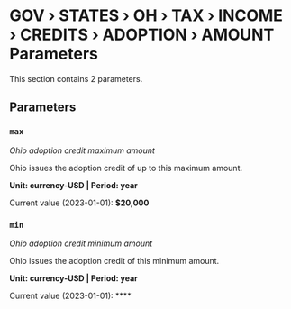 # GOV › STATES › OH › TAX › INCOME › CREDITS › ADOPTION › AMOUNT Parameters

This section contains 2 parameters.

## Parameters

### `max`
*Ohio adoption credit maximum amount*

Ohio issues the adoption credit of up to this maximum amount.

**Unit: currency-USD | Period: year**

Current value (2023-01-01): **$20,000**


### `min`
*Ohio adoption credit minimum amount*

Ohio issues the adoption credit of this minimum amount.

**Unit: currency-USD | Period: year**

Current value (2023-01-01): ****

